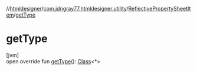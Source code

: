 //[htmldesigner](../../../index.md)/[com.jdngray77.htmldesigner.utility](../index.md)/[ReflectivePropertySheetItem](index.md)/[getType](get-type.md)

# getType

[jvm]\
open override fun [getType](get-type.md)(): [Class](https://docs.oracle.com/javase/8/docs/api/java/lang/Class.html)&lt;*&gt;
